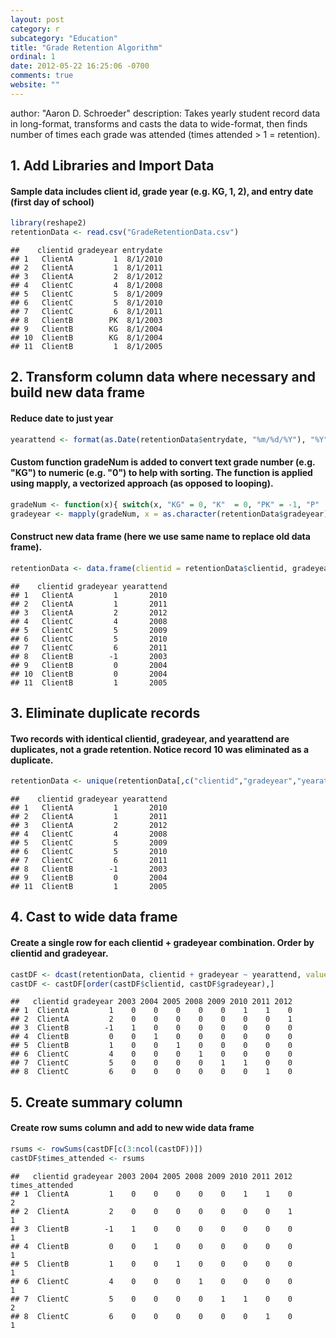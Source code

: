 ```yaml
---
layout: post
category: r
subcategory: "Education"
title: "Grade Retention Algorithm"
ordinal: 1
date: 2012-05-22 16:25:06 -0700
comments: true
website: ""
---
```

<!--break-->

author: "Aaron D. Schroeder"
description: Takes yearly student record data in long-format, transforms and casts the data to wide-format, then finds number of times each grade was attended (times attended > 1 = retention).

## 1. Add Libraries and Import Data

#### Sample data includes client id, grade year (e.g. KG, 1, 2), and entry date (first day of school)

```r
library(reshape2)
retentionData <- read.csv("GradeRetentionData.csv")
```

```
##    clientid gradeyear entrydate
## 1   ClientA         1  8/1/2010
## 2   ClientA         1  8/1/2011
## 3   ClientA         2  8/1/2012
## 4   ClientC         4  8/1/2008
## 5   ClientC         5  8/1/2009
## 6   ClientC         5  8/1/2010
## 7   ClientC         6  8/1/2011
## 8   ClientB        PK  8/1/2003
## 9   ClientB        KG  8/1/2004
## 10  ClientB        KG  8/1/2004
## 11  ClientB         1  8/1/2005
```

## 2. Transform column data where necessary and build new data frame

#### Reduce date to just year

```r
yearattend <- format(as.Date(retentionData$entrydate, "%m/%d/%Y"), "%Y")
```

#### Custom function gradeNum is added to convert text grade number (e.g. "KG") to numeric (e.g. "0") to help with sorting. The function is applied using mapply, a vectorized approach (as opposed to looping).

```r
gradeNum <- function(x){ switch(x, "KG" = 0, "K"  = 0, "PK" = -1, "P"  = -1, x) }
gradeyear <- mapply(gradeNum, x = as.character(retentionData$gradeyear))
```

#### Construct new data frame (here we use same name to replace old data frame).

```r
retentionData <- data.frame(clientid = retentionData$clientid, gradeyear, yearattend)
```

```
##    clientid gradeyear yearattend
## 1   ClientA         1       2010
## 2   ClientA         1       2011
## 3   ClientA         2       2012
## 4   ClientC         4       2008
## 5   ClientC         5       2009
## 6   ClientC         5       2010
## 7   ClientC         6       2011
## 8   ClientB        -1       2003
## 9   ClientB         0       2004
## 10  ClientB         0       2004
## 11  ClientB         1       2005
```

## 3. Eliminate duplicate records

#### Two records with identical clientid, gradeyear, and yearattend are duplicates, not a grade retention. Notice record 10 was eliminated as a duplicate.

```r
retentionData <- unique(retentionData[,c("clientid","gradeyear","yearattend")])
```

```
##    clientid gradeyear yearattend
## 1   ClientA         1       2010
## 2   ClientA         1       2011
## 3   ClientA         2       2012
## 4   ClientC         4       2008
## 5   ClientC         5       2009
## 6   ClientC         5       2010
## 7   ClientC         6       2011
## 8   ClientB        -1       2003
## 9   ClientB         0       2004
## 11  ClientB         1       2005
```

## 4. Cast to wide data frame

#### Create a single row for each clientid + gradeyear combination. Order by clientid and gradeyear.

```r
castDF <- dcast(retentionData, clientid + gradeyear ~ yearattend, value.var="yearattend", fun.aggregate=length)
castDF <- castDF[order(castDF$clientid, castDF$gradeyear),]
```

```
##   clientid gradeyear 2003 2004 2005 2008 2009 2010 2011 2012
## 1  ClientA         1    0    0    0    0    0    1    1    0
## 2  ClientA         2    0    0    0    0    0    0    0    1
## 3  ClientB        -1    1    0    0    0    0    0    0    0
## 4  ClientB         0    0    1    0    0    0    0    0    0
## 5  ClientB         1    0    0    1    0    0    0    0    0
## 6  ClientC         4    0    0    0    1    0    0    0    0
## 7  ClientC         5    0    0    0    0    1    1    0    0
## 8  ClientC         6    0    0    0    0    0    0    1    0
```

## 5. Create summary column

#### Create row sums column and add to new wide data frame

```r
rsums <- rowSums(castDF[c(3:ncol(castDF))])
castDF$times_attended <- rsums
```

```
##   clientid gradeyear 2003 2004 2005 2008 2009 2010 2011 2012 times_attended
## 1  ClientA         1    0    0    0    0    0    1    1    0              2
## 2  ClientA         2    0    0    0    0    0    0    0    1              1
## 3  ClientB        -1    1    0    0    0    0    0    0    0              1
## 4  ClientB         0    0    1    0    0    0    0    0    0              1
## 5  ClientB         1    0    0    1    0    0    0    0    0              1
## 6  ClientC         4    0    0    0    1    0    0    0    0              1
## 7  ClientC         5    0    0    0    0    1    1    0    0              2
## 8  ClientC         6    0    0    0    0    0    0    1    0              1
```
